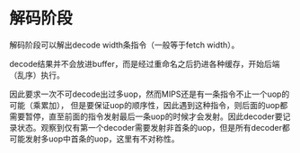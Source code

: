 # 解码阶段

解码阶段可以解出decode width条指令（一般等于fetch width）。

decode结果并不会放进buffer，而是经过重命名之后扔进各种缓存，开始后端（乱序）执行。

因此要求一次不可decode出过多uop，然而MIPS还是有一条指令不止一个uop的可能（乘累加），
但是要保证uop的顺序性，因此遇到这种指令，则后面的uop都需要暂停，直至前面的指令发射最后一条uop的时候才会发射。因此decoder要记录状态。观察到仅有第一个decoder需要发射非首条的uop，但是所有decoder都可能发射多uop中首条的uop，这里有不对称性。
